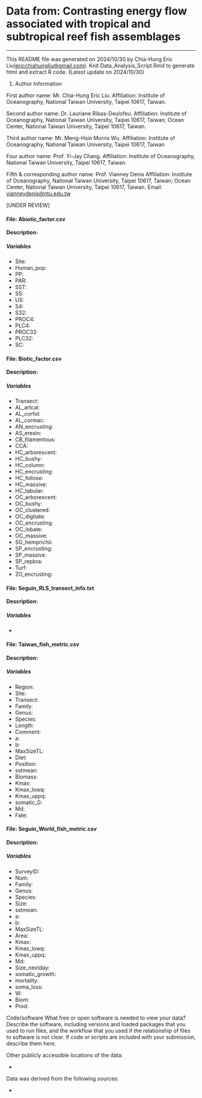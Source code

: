 # Data from: Contrasting energy flow associated with tropical and subtropical reef fish assemblages

---

This README file was generated on 2024/10/30 by Chia-Hung Eric Liu(ericchiahungliu@gmail.com). Knit Data_Analysis_Script.Rmd to generate html and extract R code. (Latest update on 2024/10/30)

1. Author Information

First author name: Mr. Chia-Hung Eric Liu. Affiliation: Institute of Oceanography, National Taiwan University, Taipei 10617, Taiwan.

Second author name: Dr. Lauriane Ribas-Deulofeu. Affiliation: Institute of Oceanography, National Taiwan University, Taipei 10617, Taiwan; Ocean Center, National Taiwan University, Taipei 10617, Taiwan.

Third author name: Mr. Meng-Hsin Morris Wu. Affiliation: Institute of Oceanography, National Taiwan University, Taipei 10617, Taiwan

Four author name: Prof. Yi-Jay Chang. Affiliation: Institute of Oceanography, National Taiwan University, Taipei 10617, Taiwan

Fifth & corresponding author name: Prof. Vianney Denis Affiliation: Institute of Oceanography, National Taiwan University, Taipei 10617, Taiwan; Ocean Center, National Taiwan University, Taipei 10617, Taiwan. Email: vianneydenis@ntu.edu.tw

[UNDER REVIEW]


#### File: Abiotic\_factor.csv

**Description:** 

##### Variables

* Site:
* Human_pop:
* PP:
* PAR:
* SST:
* SS:
* US:
* S4:
* S32:
* PROC4:
* PLC4:
* PROC32:
* PLC32:
* SC:

#### File: Biotic\_factor.csv

**Description:** 

##### Variables

* Transect:
* AL_artcal:
* AL_corfol:
* AL_cormac:
* AN_encrusting:
* AS_eresin:
* CB_filamentous:
* CCA:
* HC_arborescent:
* HC_bushy:
* HC_column:
* HC_encrusting:
* HC_foliose:
* HC_massive:
* HC_tabular:
* OC_arborescent:
* OC_bushy:
* OC_clustered:
* OC_digitate:
* OC_encrusting:
* OC_lobate:
* OC_massive:
* SG_hemprichii:
* SP_encrusting:
* SP_massive:
* SP_repbra:
* Turf:
* ZO_encrusting:

#### File: Seguin\_RLS\_transect\_info.txt

**Description:** 

##### Variables

*

#### File: Taiwan\_fish\_metric.csv

**Description:** 

##### Variables

* Region:
* Site:
* Transect:
* Family:
* Genus:
* Species:
* Length:
* Comment:
* a:
* b:
* MaxSizeTL:
* Diet:
* Position:
* sstmean:
* Biomass:
* Kmax:
* Kmax_lowq:
* Kmax_uppq:
* somatic_G:
* Md:
* Fate:

#### File: Seguin\_World\_fish\_metric.csv

**Description:** 

##### Variables

* SurveyID:
* Num:
* Family:
* Genus:
* Species:
* Size:
* sstmean:
* a:
* b:
* MaxSizeTL:
* Area:
* Kmax:
* Kmax_lowq:
* Kmax_uppq:
* Md:
* Size_nextday:
* somatic_growth:
* mortality:
* soma_loss:
* W:
* Biom:
* Prod:


Code/software
What free or open software is needed to view your data? Describe the software, including versions and loaded packages that you used to run files, and the workflow that you used if the relationship of files to software is not clear. If code or scripts are included with your submission, describe them here.



Other publicly accessible locations of the data:

*

Data was derived from the following sources:

*
